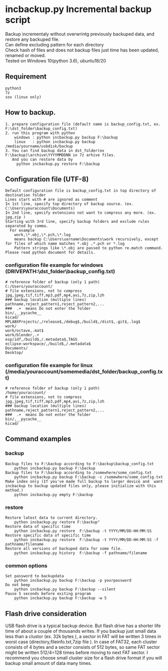 # incbackup.py  Incremental backup script

Backup incrementaly without overwrintg previously backuped data, and restore any backuped file.  
Can define excluding pattern for each directory  
Check hash of files and does not backup files just time has been updated, renamed or moved.  
Tested on Windows 10(python 3.6), ubuntu18/20   

## Requirement
    python3  
    7z  
    sox (linux only)  

## How to backup.
    1. prepare configuration file (default name is backup_config.txt, ex. F:\dst_folder\backup_config.txt)  
    2. run this program with python   
        windows : python incbackup.py backup F:\backup  
        linux   : python incbackup.py backup /media/yourname/usbdisk/backup  
    3. You can find backup data in dst_folder(ex F:\backup)\archive\YYYYMMDDNN in 7z arhive files.  
       And you can restore data by  
         python incbackup.py restore F:\backup  

## Configuration file (UTF-8)
    Default configuration file is backup_config.txt in top directory of destination folder  
    Lines start with # are ignored as comment  
    In 1st line, specify top directory of backup source. (ex. C:\Users\youraccount\Documents)  
    In 2nd line, specify extensions not want to compress any more. (ex. jpg,zip )  
    Starting with 3rd line, specify backup folders and exclude rules separated by comma.   
      For example   
        work,\*.obj,\*.pch,\*.log  
        means backup C:\Users\uarname\Documents\work recursively, except for files of which name matches *.obj ,*.pch or *.log  
        Pattern strings like \*.obj are passed to python re.match command. Please read python document for details.    

### configuration file example for windows (DRIVEPATH:\dst_folder\backup_config.txt)
    # reference folder of backup (only 1 path)
    C:/Users/youraccount/
    # file extensions, not to compress
    jpg,jpeg,tif,tiff,mp3,pdf,mp4,avi,7z,zip,lzh
    ### backup location (multiple lines) pathname,reject_pattern1,reject_pattern2,...
    ###  .+  means Do not enter the folder
    bin/,__pycache__
    kicad/
    MPLABXProjects/,/release$,/debug$,/build$,/dist$,.git$,.log$
    work/
    work/octave,.mat$
    work/blender,.+
    esp/idf,/build$,/.metadata$,TAGS
    eclipse-workspace/,/build$,/.metadata$
    Documents/
    Desktop/

### configuration file example for linux (/media/youraccount/somemedia/dst_folder/backup_config.txt)
    # reference folder of backup (only 1 path)
    /home/youraccount/
    # file extensions, not to compress
    jpg,jpeg,tif,tiff,mp3,pdf,mp4,avi,7z,zip,lzh
    ### backup location (multiple lines) pathname,reject_pattern1,reject_pattern2,...
    ###  .+  means Do not enter the folder
    bin/,__pycache__
    kicad/

## Command examples
### backup
    Backup files to F:\backup according to F:\backup\backup_config.txt
        python incbackup.py backup F:\backup
    Backup files to F:\backup according to /somewhere/some_config.txt
        python incbackup.py backup F:\backup -c /somewhere/some_config.txt
    Make index only (If you've made full backup to larger device and  want incbackup to backup updated files only, please initialize with this method.)
        python incbackup.py empty F:\backup


### restore
    Restore latest data to current directory.  
        python incbackup.py restore F:\backup"   
    Restore data of specific time  
        python incbackup.py restore  F:\backup -t YYYY/MM/DD-HH:MM:SS  
    Restore specific data of specific time  
        python incbackup.py restore  F:\backup -t YYYY/MM/DD-HH:MM:SS -f pathname/filename  
    Restore all versions of backuped data for some file.  
        python incbackup.py history  F:\backup -f pathname/filename  
### common options
    Set password to backupdata  
        python incbackup.py backup F:\backup -p yourpassword
    Do not beep 
        python incbackup.py backup F:\backup --silent
    Pause 5 seconds before exiting program
        python incbackup.py backup F:\backup -w 5  

## Flash drive consideration
  USB flash drive is a typical backup device. But flash drive has a shorter life time of about a couple of thousands writes.
  If you backup just small data less than a clustor (ex. 32k bytes ), a sector in FAT will be written 3 times in worst case (directory,fileinfo.txt,7zip file ).
  In case of FAT32, each cluster consists of 4 bytes and a sector consists of 512 bytes, so same FAT sector might be written 512/4=128 times before moving to next FAT sector.
  I recommend you choose small cluster size for a flash drive format if you will backup small amount of data many times.

